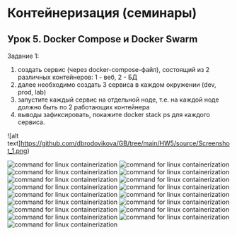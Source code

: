 ﻿# Контейнеризация (семинары)

## Урок 5. Docker Compose и Docker Swarm

Задание 1:
1) создать сервис (через docker-compose-файл), состоящий из 2 различных контейнеров: 1 - веб, 2 - БД
2) далее необходимо создать 3 сервиса в каждом окружении (dev, prod, lab)
3) запустите каждый сервис на отдельной ноде, т.е. на каждой ноде должно быть по 2 работающих контейнера
4) выводы зафиксировать, покажите docker stack ps для каждого сервиса.

![alt text]https://github.com/dbrodovikova/GB/tree/main/HW5/source/Screenshot_1.png)



![command for linux containerization](https://HW5/source/Screenshot_2.png)
![command for linux containerization](https://HW5/source/Screenshot_3.png)
![command for linux containerization](https://HW5/source/Screenshot_4.png)
![command for linux containerization](https://HW5/source/Screenshot_5.png)
![command for linux containerization](https://HW5/source/Screenshot_6.png)
![command for linux containerization](https://HW5/source/Screenshot_7.png)
![command for linux containerization](https://HW5/source/Screenshot_8.png)
![command for linux containerization](https://HW5/source/Screenshot_9.png)
![command for linux containerization](https://HW5/source/Screenshot_10.png)
![command for linux containerization](https://HW5/source/Screenshot_11.png)
![command for linux containerization](https://HW5/source/Screenshot_12.png)
![command for linux containerization](https://HW5/source/Screenshot_13.png)
![command for linux containerization](https://HW5/source/Screenshot_14.png)
![command for linux containerization](https://HW5/source/Screenshot_15.png)
![command for linux containerization](https://HW5/source/Screenshot_16.png)
![command for linux containerization](https://HW5/source/Screenshot_17.png)
![command for linux containerization](https://HW5/source/Screenshot_18.png)
